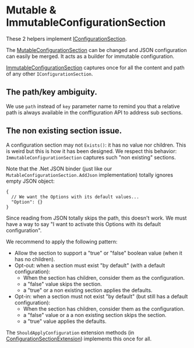 # Mutable & ImmutableConfigurationSection

These 2 helpers implement [IConfigurationSection](https://learn.microsoft.com/fr-fr/dotnet/api/microsoft.extensions.configuration.iconfigurationsection).

The [MutableConfigurationSection](MutableConfigurationSection.cs) can be changed and JSON configuration can easily
be merged. It acts as a builder for immutable configuration.

[ImmutableConfigurationSection](ImmutableConfigurationSection.cs) captures once for all the content and path of any
other `IConfigurationSection`.

## The path/key ambiguity.
We use `path` instead of `key` parameter name to remind you that a relative path
is always available in the conffiguration API to address sub sections.

## The non existing section issue.
A configuration section may not `Exists()`: it has no value nor children.
This is weird but this is how it has been designed. We respect this behavior:
`ImmutableConfigurationSection` captures such "non existing" sections.

Note that the .Net JSON binder (just like our `MutableConfigurationSection.AddJson`
implementation) totally ignores empty JSON object:
```jsonc
{
  // We want the Options with its default values...
  "Option": {}
}
```
Since reading from JSON totally skips the path, this doesn't work.
We must have a way to say "I want to activate this Options with its default configuration".

We recommend to apply the following pattern:
- Allow the section to support a "true" or "false" boolean value (when it has no children).
- Opt-out: when a section must exist "by default" (with a default configuration):
  - When the section has children, consider them as the configuration.
  - a "false" value skips the section.
  - a "true" or a non existing section applies the defaults.
- Opt-in: when a section must not exist "by default" (but still has a default configuration):
  - When the section has children, consider them as the configuration.
  - a "false" value or a a non existing section skips the section.
  - a "true" value applies the defaults.

The `ShouldApplyConfiguration` extension methods (in [ConfigurationSectionExtension](ConfigurationSectionExtension.cs))
implements this once for all.


